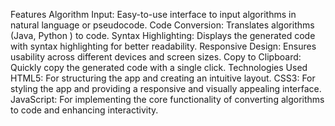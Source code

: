 Features
Algorithm Input: Easy-to-use interface to input algorithms in natural language or pseudocode.
Code Conversion: Translates algorithms (Java, Python ) to code.
Syntax Highlighting: Displays the generated code with syntax highlighting for better readability.
Responsive Design: Ensures usability across different devices and screen sizes.
Copy to Clipboard: Quickly copy the generated code with a single click.
Technologies Used
HTML5: For structuring the app and creating an intuitive layout.
CSS3: For styling the app and providing a responsive and visually appealing interface.
JavaScript: For implementing the core functionality of converting algorithms to code and enhancing interactivity.
